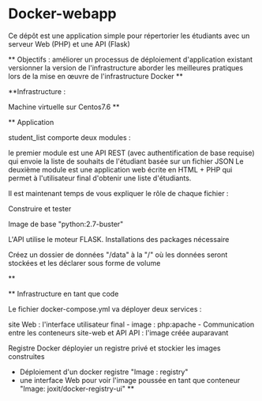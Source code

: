 # Docker-webapp
Ce dépôt est une application simple pour répertorier les étudiants avec un serveur Web (PHP) et une API (Flask)


** Objectifs :
améliorer un processus de déploiement d'application existant
versionner la version de l'infrastructure
aborder les meilleures pratiques lors de la mise en œuvre de l'infrastructure Docker
**

**Infrastructure :

Machine virtuelle sur Centos7.6 
** 

** Application


student_list comporte deux modules :

le premier module est une API REST (avec authentification de base requise) qui envoie la liste de souhaits de l'étudiant basée sur un fichier JSON
Le deuxième module est une application web écrite en HTML + PHP qui permet à l'utilisateur final d'obtenir une liste d'étudiants.

Il est maintenant temps de vous expliquer le rôle de chaque fichier :

Construire et tester 

Image de base
"python:2.7-buster"

L'API utilise le moteur FLASK. Installations  des packages nécessaire 

Créez un dossier de données "/data" à la  "/" où les données seront stockées et les déclarer sous forme de volume

** 


** Infrastructure en tant que code


Le fichier docker-compose.yml va déployer deux services :

site Web : l'interface utilisateur final 
         - image : php:apache
         - Communication entre les conteneurs site-web et API 
API : l'image créée auparavant

Registre Docker 
 déployier un registre privé et stockier les images construites
 
- Déploiement d'un docker registre "Image : registry"
- une interface Web pour voir l'image poussée en tant que conteneur "Image: joxit/docker-registry-ui"
**



